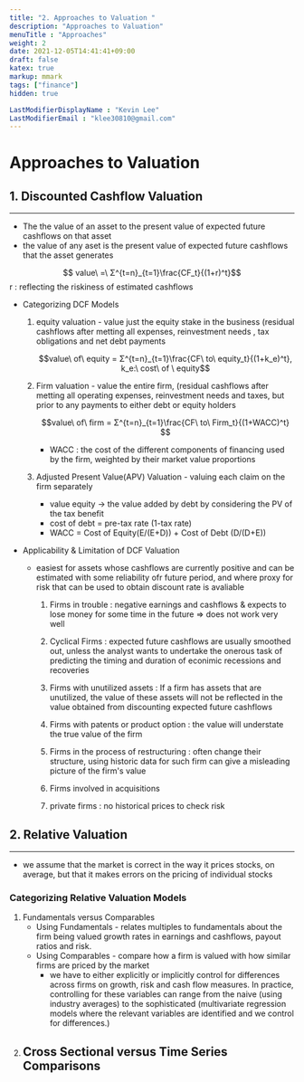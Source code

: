 ```yaml
---
title: "2. Approaches to Valuation "
description: "Approaches to Valuation"
menuTitle : "Approaches"
weight: 2
date: 2021-12-05T14:41:41+09:00
draft: false
katex: true
markup: mmark
tags: ["finance"]
hidden: true

LastModifierDisplayName : "Kevin Lee"
LastModifierEmail : "klee30810@gmail.com"
---
```


# Approaches to Valuation



## 1. Discounted Cashflow Valuation

---

- The the value of an asset to the present value of expected future cashflows on that asset
- the value of any aset is the present value of expected future cashflows that the asset generates

$$ value\ =\ Σ^{t=n}_{t=1}\frac{CF_t}{(1+r)^t}$$ r : reflecting the riskiness of estimated cashflows

- Categorizing DCF Models

  1. equity valuation - value just the equity stake in the business (residual cashflows after metting all expenses, reinvestment needs , tax obligations and net debt payments 

     $$value\ of\ equity = Σ^{t=n}_{t=1}\frac{CF\ to\ equity_t}{(1+k_e)^t}, k_e:\ cost\ of \ equity$$

  2. Firm valuation - value the entire firm, (residual cashflows after metting all operating expenses, reinvestment needs and taxes, but prior to any payments to either debt or equity holders

     $$value\ of\ firm = Σ^{t=n}_{t=1}\frac{CF\ to\ Firm_t}{(1+WACC)^t} $$

     - WACC : the cost of the different components of financing used by the firm, weighted by their market value proportions

  3. Adjusted Present Value(APV) Valuation - valuing each claim on the firm separately

     - value equity -> the value added by debt by considering the PV of the tax benefit
     - cost of debt = pre-tax rate (1-tax rate)
     - WACC = Cost of Equity(E/(E+D)) + Cost of Debt (D/(D+E))

- Applicability & Limitation of DCF Valuation

  - easiest for assets whose cashflows are currently positive and can be estimated with some reliability ofr future period, and where proxy for risk that can be used to obtain discount rate is avaliable

    1.  Firms in trouble : negative earnings and cashflows & expects to lose money for some time in the future => does not work very well

    2. Cyclical Firms : expected future cashflows are usually smoothed out, unless the analyst wants to undertake the onerous task of predicting the timing and duration of econimic recessions and recoveries

    3. Firms with unutilized assets : If a firm has assets that are unutilized, the value of these assets will not be reflected in the value obtained from discounting expected future cashflows

    4. Firms with patents or product option : the value will understate the true value of the firm

    5. Firms in the process of restructuring : often change their structure, using historic data for such firm can give a misleading picture of the firm's value

    6. Firms involved in acquisitions

    7. private firms : no historical prices to check risk

       

## 2. Relative Valuation

---

- we assume that the market is correct in the way it prices stocks, on average, but that it makes errors on the pricing of individual stocks

### Categorizing Relative Valuation Models

1. Fundamentals versus Comparables
   - Using Fundamentals - relates multiples to fundamentals about the firm being valued growth rates in earnings and cashflows, payout ratios and risk.
   - Using Comparables - compare how a firm is valued with how similar firms are priced by the market
     - we have to either explicitly or implicitly control for differences across firms on growth, risk and cash flow measures. In practice, controlling for these variables can range from the naive (using industry averages) to the sophisticated (multivariate regression models where the relevant variables are identified and we control for differences.)
2. Cross Sectional versus Time Series Comparisons
   - 





















